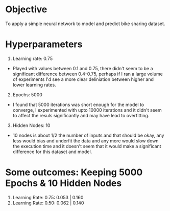 # Objective
To apply a simple neural network to model and predict bike sharing dataset.

# Hyperparameters

1) Learning rate: 0.75
- Played with values between 0.1 and 0.75, there didn't seem to be a significant difference between 0.4-0.75, perhaps if I ran a large volume of experiments I'd see a more clear deliniation between higher and lower learning rates.

2) Epochs: 5000
- I found that 5000 iterations was short enough for the model to converge, I experimented with upto 10000 iterations and it didn't seem to affect the resuls significantly and may have lead to overfitting.

3) Hidden Nodes: 10
- 10 nodes is about 1/2 the number of inputs and that should be okay, any less would bias and underfit the data and any more would slow down the execution time and it doesn't seem that it would make a significant difference for this dataset and model.

# Some outcomes: Keeping 5000 Epochs & 10 Hidden Nodes
1) Learning Rate: 0.75: 0.053 | 0.160
2) Learning Rate: 0.50: 0.062 | 0.140
